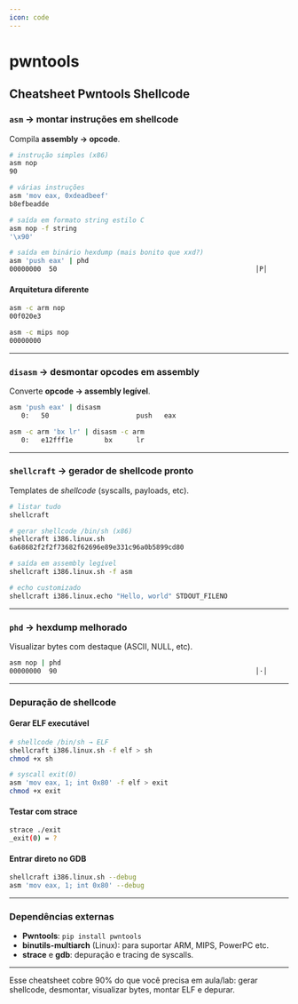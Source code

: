 ```yaml
---
icon: code
---
```


# pwntools

## Cheatsheet Pwntools Shellcode

### `asm` → montar instruções em shellcode

Compila **assembly → opcode**.

```sh
# instrução simples (x86)
asm nop
90

# várias instruções
asm 'mov eax, 0xdeadbeef'
b8efbeadde

# saída em formato string estilo C
asm nop -f string
'\x90'

# saída em binário hexdump (mais bonito que xxd?)
asm 'push eax' | phd
00000000  50                                                  │P│
```

#### Arquitetura diferente

```sh
asm -c arm nop
00f020e3

asm -c mips nop
00000000
```

***

### `disasm` → desmontar opcodes em assembly

Converte **opcode → assembly legível**.

```sh
asm 'push eax' | disasm
   0:   50                      push   eax

asm -c arm 'bx lr' | disasm -c arm
   0:   e12fff1e        bx      lr
```

***

### `shellcraft` → gerador de shellcode pronto

Templates de _shellcode_ (syscalls, payloads, etc).

```sh
# listar tudo
shellcraft

# gerar shellcode /bin/sh (x86)
shellcraft i386.linux.sh
6a68682f2f2f73682f62696e89e331c96a0b5899cd80

# saída em assembly legível
shellcraft i386.linux.sh -f asm

# echo customizado
shellcraft i386.linux.echo "Hello, world" STDOUT_FILENO
```

***

### `phd` → hexdump melhorado

Visualizar bytes com destaque (ASCII, NULL, etc).

```sh
asm nop | phd
00000000  90                                                  │·│
```

***

### Depuração de shellcode

#### Gerar ELF executável

```sh
# shellcode /bin/sh → ELF
shellcraft i386.linux.sh -f elf > sh
chmod +x sh

# syscall exit(0)
asm 'mov eax, 1; int 0x80' -f elf > exit
chmod +x exit
```

#### Testar com strace

```sh
strace ./exit
_exit(0) = ?
```

#### Entrar direto no GDB

```sh
shellcraft i386.linux.sh --debug
asm 'mov eax, 1; int 0x80' --debug
```

***

### Dependências externas

* **Pwntools**: `pip install pwntools`
* **binutils-multiarch** (Linux): para suportar ARM, MIPS, PowerPC etc.
* **strace** e **gdb**: depuração e tracing de syscalls.

***

Esse cheatsheet cobre 90% do que você precisa em aula/lab: gerar shellcode, desmontar, visualizar bytes, montar ELF e depurar.
